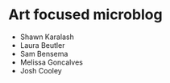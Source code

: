 # Art focused microblog


- Shawn Karalash
- Laura Beutler
- Sam Bensema
- Melissa Goncalves
- Josh Cooley
